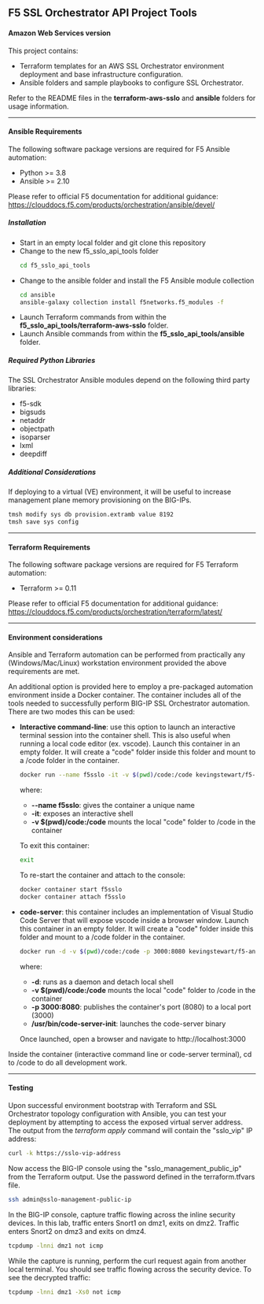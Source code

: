 ## F5 SSL Orchestrator API Project Tools
#### Amazon Web Services version

This project contains:

- Terraform templates for an AWS SSL Orchestrator environment deployment and base infrastructure configuration.
- Ansible folders and sample playbooks to configure SSL Orchestrator.

Refer to the README files in the **terraform-aws-sslo** and **ansible** folders for usage information.

---------------

#### Ansible Requirements
The following software package versions are required for F5 Ansible automation:
- Python >= 3.8
- Ansible >= 2.10

Please refer to official F5 documentation for additional guidance: https://clouddocs.f5.com/products/orchestration/ansible/devel/


##### Installation
- Start in an empty local folder and git clone this repository
- Change to the new f5_sslo_api_tools folder
  ```bash
  cd f5_sslo_api_tools
  ```
- Change to the ansible folder and install the F5 Ansible module collection
  ```bash
  cd ansible
  ansible-galaxy collection install f5networks.f5_modules -f
  ```
- Launch Terraform commands from within the **f5_sslo_api_tools/terraform-aws-sslo** folder.
- Launch Ansible commands from within the **f5_sslo_api_tools/ansible** folder.

##### Required Python Libraries
The SSL Orchestrator Ansible modules depend on the following third party libraries:
- f5-sdk
- bigsuds
- netaddr
- objectpath
- isoparser
- lxml
- deepdiff

##### Additional Considerations
If deploying to a virtual (VE) environment, it will be useful to increase management plane memory provisioning on the BIG-IPs.
  ```bash
  tmsh modify sys db provision.extramb value 8192
  tmsh save sys config
  ```

---------------

#### Terraform Requirements
The following software package versions are required for F5 Terraform automation:
- Terraform >= 0.11

Please refer to official F5 documentation for additional guidance: 
https://clouddocs.f5.com/products/orchestration/terraform/latest/

---------------

#### Environment considerations
Ansible and Terraform automation can be performed from practically any (Windows/Mac/Linux) workstation environment provided the above requirements are met.

An additional option is provided here to employ a pre-packaged automation environment inside a Docker container. The container includes all of the tools needed to successfully perform BIG-IP SSL Orchestrator automation. There are two modes this can be used:

- **Interactive command-line**: use this option to launch an interactive terminal session into the container shell. This is also useful when running a local code editor (ex. vscode). Launch this container in an empty folder. It will create a "code" folder inside this folder and mount to a /code folder in the container. 
  ```bash
  docker run --name f5sslo -it -v $(pwd)/code:/code kevingstewart/f5-ansible-terraform-lab:latest
  ```
  where:
  - **--name f5sslo**: gives the container a unique name
  - **-it**: exposes an interactive shell
  - **-v $(pwd)/code:/code** mounts the local "code" folder to /code in the container

  To exit this container:
  ```bash
  exit
  ```
  To re-start the container and attach to the console:
  ```bash
  docker container start f5sslo
  docker container attach f5sslo
  ```

- **code-server**: this container includes an implementation of Visual Studio Code Server that will expose vscode inside a browser window. Launch this container in an empty folder. It will create a "code" folder inside this folder and mount to a /code folder in the container.
  ```bash
  docker run -d -v $(pwd)/code:/code -p 3000:8080 kevingstewart/f5-ansible-terraform-lab:latest /usr/bin/code-server-init
  ``` 
  where:
  - **-d**: runs as a daemon and detach local shell
  - **-v $(pwd)/code:/code** mounts the local "code" folder to /code in the container
  - **-p 3000:8080**: publishes the container's port (8080) to a local port (3000)
  - **/usr/bin/code-server-init**: launches the code-server binary

  Once launched, open a browser and navigate to http://localhost:3000

Inside the container (interactive command line or code-server terminal), cd to /code to do all development work.

---------------

#### Testing
Upon successful environment bootstrap with Terraform and SSL Orchestrator topology configuration with Ansible, you can test your deployment by attempting to access the exposed virtual server address. The output from the *terraform apply* command will contain the "sslo_vip" IP address:
```bash
curl -k https://sslo-vip-address
```

Now access the BIG-IP console using the "sslo_management_public_ip" from the Terraform output. Use the password defined in the terraform.tfvars file.
```bash
ssh admin@sslo-management-public-ip
```

In the BIG-IP console, capture traffic flowing across the inline security devices. In this lab, traffic enters Snort1 on dmz1, exits on dmz2. Traffic enters Snort2 on dmz3 and exits on dmz4.
```bash
tcpdump -lnni dmz1 not icmp
```

While the capture is running, perform the curl request again from another local terminal. You should see traffic flowing across the security device. To see the decrypted traffic:
```bash
tcpdump -lnni dmz1 -Xs0 not icmp
```